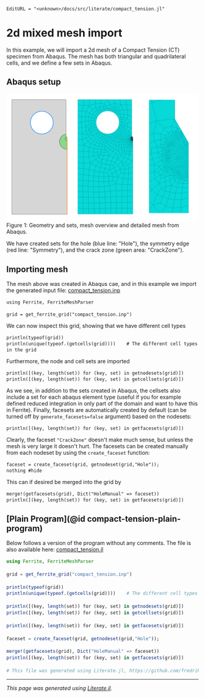 ```@meta
EditURL = "<unknown>/docs/src/literate/compact_tension.jl"
```

# 2d mixed mesh import
In this example, we will import a 2d mesh of a Compact Tension (CT) specimen
from Abaqus. The mesh has both triangular and quadrilateral cells, and we define
a few sets in Abaqus.

## Abaqus setup

![](compact_tension_specimen.svg)
Figure 1: Geometry and sets, mesh overview and detailed mesh from Abaqus.

We have created sets for the hole (blue line: "Hole"), the symmetry edge
(red line: "Symmetry"), and the crack zone (green area: "CrackZone").

## Importing mesh
The mesh above was created in Abaqus cae, and in this example we
import the generated input file: [compact_tension.inp](compact_tension.inp)

````@example compact_tension
using Ferrite, FerriteMeshParser

grid = get_ferrite_grid("compact_tension.inp")
````

We can now inspect this grid, showing that we have different cell types

````@example compact_tension
println(typeof(grid))
println(unique(typeof.(getcells(grid))))    # The different cell types in the grid
````

Furthermore, the node and cell sets are imported

````@example compact_tension
println([(key, length(set)) for (key, set) in getnodesets(grid)])
println([(key, length(set)) for (key, set) in getcellsets(grid)])
````

As we see, in addition to the sets created in Abaqus, the cellsets also include a set
for each abaqus element type (useful if you for example defined reduced integration
in only part of the domain and want to have this in Ferrite). Finally, facesets are
automatically created by default (can be turned off by `generate_facesets=false`
argument) based on the nodesets:

````@example compact_tension
println([(key, length(set)) for (key, set) in getfacesets(grid)])
````

Clearly, the faceset `"CrackZone"` doesn't make much sense, but unless the mesh is
very large it doesn't hurt. The facesets can be created manually from each nodeset
by using the `create_faceset` function:

````@example compact_tension
faceset = create_faceset(grid, getnodeset(grid,"Hole"));
nothing #hide
````

This can if desired be merged into the grid by

````@example compact_tension
merge!(getfacesets(grid), Dict("HoleManual" => faceset))
println([(key, length(set)) for (key, set) in getfacesets(grid)])
````

## [Plain Program](@id compact-tension-plain-program)

Below follows a version of the program without any comments.
The file is also available here: [compact_tension.jl](compact_tension.jl)

```julia
using Ferrite, FerriteMeshParser

grid = get_ferrite_grid("compact_tension.inp")

println(typeof(grid))
println(unique(typeof.(getcells(grid))))    # The different cell types in the grid

println([(key, length(set)) for (key, set) in getnodesets(grid)])
println([(key, length(set)) for (key, set) in getcellsets(grid)])

println([(key, length(set)) for (key, set) in getfacesets(grid)])

faceset = create_faceset(grid, getnodeset(grid,"Hole"));

merge!(getfacesets(grid), Dict("HoleManual" => faceset))
println([(key, length(set)) for (key, set) in getfacesets(grid)])

# This file was generated using Literate.jl, https://github.com/fredrikekre/Literate.jl
```

---

*This page was generated using [Literate.jl](https://github.com/fredrikekre/Literate.jl).*

